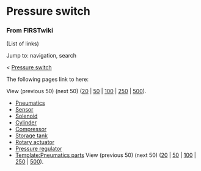 # Pressure switch

### From FIRSTwiki

(List of links)

Jump to: navigation, search

&lt; [Pressure switch](/index.php?title=Pressure_switch&redirect=no "Pressure
switch" )  

The following pages link to here:

View (previous 50) (next 50)
([20](/index.php?title=Special:Whatlinkshere/Pressure_switch&limit=20&from=0
"Special:Whatlinkshere/Pressure switch" ) |
[50](/index.php?title=Special:Whatlinkshere/Pressure_switch&limit=50&from=0
"Special:Whatlinkshere/Pressure switch" ) |
[100](/index.php?title=Special:Whatlinkshere/Pressure_switch&limit=100&from=0
"Special:Whatlinkshere/Pressure switch" ) |
[250](/index.php?title=Special:Whatlinkshere/Pressure_switch&limit=250&from=0
"Special:Whatlinkshere/Pressure switch" ) |
[500](/index.php?title=Special:Whatlinkshere/Pressure_switch&limit=500&from=0
"Special:Whatlinkshere/Pressure switch" )).

  * [Pneumatics](Pneumatics "Pneumatics" )
  * [Sensor](sensor)
  * [Solenoid](Solenoid "Solenoid" )
  * [Cylinder](Cylinder "Cylinder" )
  * [Compressor](Compressor "Compressor" )
  * [Storage tank](Storage_tank "Storage tank" )
  * [Rotary actuator](Rotary_actuator "Rotary actuator" )
  * [Pressure regulator](Pressure_regulator "Pressure regulator" )
  * [Template:Pneumatics parts](Template:Pneumatics_parts "Template:Pneumatics parts" )
View (previous 50) (next 50)
([20](/index.php?title=Special:Whatlinkshere/Pressure_switch&limit=20&from=0
"Special:Whatlinkshere/Pressure switch" ) |
[50](/index.php?title=Special:Whatlinkshere/Pressure_switch&limit=50&from=0
"Special:Whatlinkshere/Pressure switch" ) |
[100](/index.php?title=Special:Whatlinkshere/Pressure_switch&limit=100&from=0
"Special:Whatlinkshere/Pressure switch" ) |
[250](/index.php?title=Special:Whatlinkshere/Pressure_switch&limit=250&from=0
"Special:Whatlinkshere/Pressure switch" ) |
[500](/index.php?title=Special:Whatlinkshere/Pressure_switch&limit=500&from=0
"Special:Whatlinkshere/Pressure switch" )).


